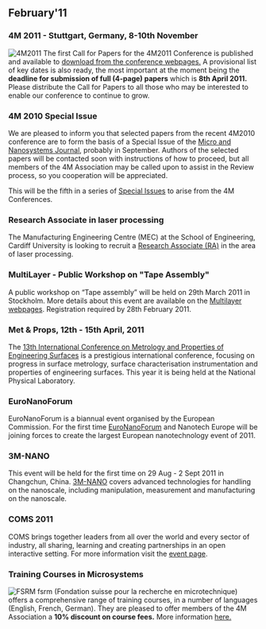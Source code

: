 ## February'11

<!--break-->
### 4M 2011 - Stuttgart, Germany, 8-10th November


![4M2011](/4m-association/assets/images/4m-2011_web1.jpg)
The first Call for Papers for the 4M2011 Conference is published and available to [download from the conference webpages.](/4m-association/conference/2011/Call_for_Papers) A provisional list of key dates is also ready, the most important at the moment being the **deadline for submission of full (4-page) papers** which is **8th April 2011.** Please distribute the Call for Papers to all those who may be interested to enable our conference to continue to grow.   
     
### 4M 2010 Special Issue

We are pleased to inform you that selected papers from the recent 4M2010 conference are to form the basis of a Special Issue of the [Micro and Nanosystems Journal](http://www.benthamscience.com/mns/Current%20Issue.htm), probably in September.  Authors of the selected papers will be contacted soon with instructions of how to proceed, but all members of the 4M Association may be called upon to assist in the Review process, so you cooperation will be appreciated.

This will be the fifth in a series of [Special Issues](http://www.4m-net.org/Publications) to arise from the 4M Conferences. 
 
### Research Associate in laser processing

The Manufacturing Engineering Centre (MEC) at the School of Engineering, Cardiff University is looking to recruit a [Research Associate (RA)](/node/504) in the area of laser processing.   
  
### MultiLayer - Public Workshop on "Tape Assembly"

A public workshop on “Tape assembly” will be held on 29th March 2011 in Stockholm. More details about this event are available on the [Multilayer webpages](http://multilayer.4m-association.org/node/54). Registration required by 28th February 2011.  
   
### Met & Props, 12th - 15th April, 2011

The [13th International Conference on Metrology and Properties of Engineering Surfaces](/4m-association/event/13th-International-Conference-Metrology-and-Properties-Engineering-Surfaces) is a prestigious international conference, focusing on progress in surface metrology, surface characterisation instrumentation and properties of engineering surfaces. This year it is being held at the National Physical Laboratory.
    
### EuroNanoForum

EuroNanoForum is a biannual event organised by the European Commission. For the first time [EuroNanoForum](/4m-association/event/EuroNanoForum) and Nanotech Europe will be joining forces to create the largest European nanotechnology event of 2011.  
   
### 3M-NANO

This event will be held for the first time on 29 Aug - 2 Sept 2011 in Changchun, China.
[3M-NANO](/4m-association/event/3M-NANO) covers advanced technologies for handling on the nanoscale, including manipulation, measurement and manufacturing on the nanoscale.  
  
### COMS 2011

COMS brings together leaders from all over the world and every sector of industry, all sharing, learning and creating partnerships in an open interactive setting. For more information visit the [event page](/4m-association/event/COMS-2011).

### Training Courses in Microsystems

![FSRM](/4m-association/assets/images/FSRM_LOGO_web.gif)
fsrm (Fondation suisse pour la recherche en microtechnique) offers a comprehensive range of training courses, in a number of languages (English, French, German). They are pleased to offer members of the 4M Association a <b>10% discount on course fees.</b> More information [here.](/4m-association/content/fsrm-training-courses)